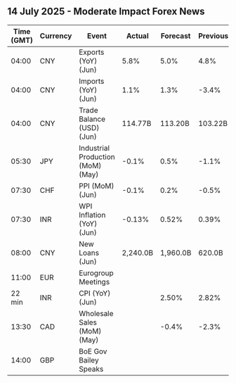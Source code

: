 ## 14 July 2025 - Moderate Impact Forex News

| Time (GMT) | Currency | Event | Actual | Forecast | Previous |
|------|----------|-------|--------|----------|----------|
| 04:00 | CNY | Exports (YoY) (Jun) | 5.8% | 5.0% | 4.8% |
| 04:00 | CNY | Imports (YoY) (Jun) | 1.1% | 1.3% | -3.4% |
| 04:00 | CNY | Trade Balance (USD) (Jun) | 114.77B | 113.20B | 103.22B |
| 05:30 | JPY | Industrial Production (MoM) (May) | -0.1% | 0.5% | -1.1% |
| 07:30 | CHF | PPI (MoM) (Jun) | -0.1% | 0.2% | -0.5% |
| 07:30 | INR | WPI Inflation (YoY) (Jun) | -0.13% | 0.52% | 0.39% |
| 08:00 | CNY | New Loans (Jun) | 2,240.0B | 1,960.0B | 620.0B |
| 11:00 | EUR | Eurogroup Meetings |  |  |  |
| 22 min | INR | CPI (YoY) (Jun) |  | 2.50% | 2.82% |
| 13:30 | CAD | Wholesale Sales (MoM) (May) |  | -0.4% | -2.3% |
| 14:00 | GBP | BoE Gov Bailey Speaks |  |  |  |
